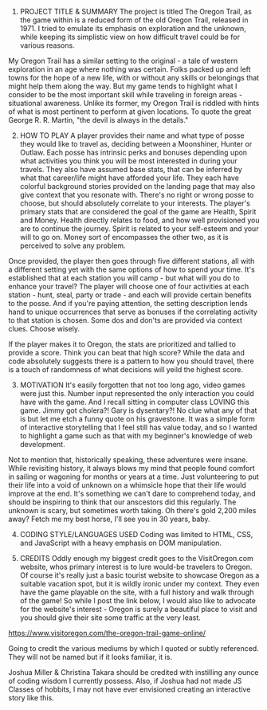 1. PROJECT TITLE & SUMMARY
The project is titled The Oregon Trail, as the game within is a reduced form of the old Oregon Trail, released in 1971.  I tried to emulate its emphasis on exploration and the unknown, while keeping its simplistic view on how difficult travel could be for various reasons.

My Oregon Trail has a similar setting to the original - a tale of western exploration in an age where nothing was certain.  Folks packed up and left towns for the hope of a new life, with or without any skills or belongings that might help them along the way.  But my game tends to highlight what I consider to be the most important skill while traveling in foreign areas - situational awareness.  Unlike its former, my Oregon Trail is riddled with hints of what is most pertinent to perform at given locations.  To quote the great George R. R. Martin, "the devil is always in the details."


2. HOW TO PLAY
A player provides their name and what type of posse they would like to travel as, deciding between a Moonshiner, Hunter or Outlaw.  Each posse has intrinsic perks and bonuses depending upon what activities you think you will be most interested in during your travels.  They also have assumed base stats, that can be inferred by what that career/life might have afforded your life.  They each have colorful background stories provided on the landing page that may also give context that you resonate with.  There's no right or wrong posse to choose, but should absolutely correlate to your interests.  The player's primary stats that are considered the goal of the game are Health, Spirit and Money.  Health directly relates to food, and how well provisioned you are to continue the journey.  Spirit is related to your self-esteem and your will to go on.  Money sort of encompasses the other two, as it is perceived to solve any problem.

Once provided, the player then goes through five different stations, all with a different setting yet with the same options of how to spend your time.  It's established that at each station you will camp - but what will you do to enhance your travel?  The player will choose one of four activities at each station - hunt, steal, party or trade - and each will provide certain benefits to the posse.  And if you're paying attention, the setting description lends hand to unique occurrences that serve as bonuses if the correlating activity to that station is chosen.  Some dos and don'ts are provided via context clues.  Choose wisely.

If the player makes it to Oregon, the stats are prioritized and tallied to provide a score.  Think you can beat that high score?  While the data and code absolutely suggests there is a pattern to how you should travel, there is a touch of randomness of what decisions will yeild the highest score.


3. MOTIVATION
It's easily forgotten that not too long ago, video games were just this.  Number input represented the only interaction you could have with the game.  And I recall sitting in computer class LOVING this game.  Jimmy got cholera?!  Gary is dysentary?!  No clue what any of that is but let me etch a funny quote on his gravestone.  It was a simple form of interactive storytelling that I feel still has value today, and so I wanted to highlight a game such as that with my beginner's knowledge of web development.

Not to mention that, historically speaking, these adventures were insane.  While revisiting history, it always blows my mind that people found comfort in sailing or wagoning for months or years at a time.  Just volunteering to put their life into a void of unknown on a whimsicle hope that their life would improve at the end.  It's something we can't dare to comprehend today, and should be inspiring to think that our anscestors did this regularly.  The unknown is scary, but sometimes worth taking.  Oh there's gold 2,200 miles away?  Fetch me my best horse, I'll see you in 30 years, baby.


4. CODING STYLE/LANGUAGES USED
Coding was limited to HTML, CSS, and JavaScript with a heavy emphasis on DOM manipulation.


5. CREDITS
Oddly enough my biggest credit goes to the VisitOregon.com website, whos primary interest is to lure would-be travelers to Oregon.  Of course it's really just a basic tourist website to showcase Oregon as a suitable vacation spot, but it is wildly ironic under my context.  They even have the game playable on the site, with a full history and walk through of the game!  So while I post the link below, I would also like to advocate for the website's interest - Oregon is surely a beautiful place to visit and you should give their site some traffic at the very least.

https://www.visitoregon.com/the-oregon-trail-game-online/

Going to credit the various mediums by which I quoted or subtly referenced.  They will not be named but if it looks familiar, it is.

Joshua Miller & Christina Takara should be credited with instilling any ounce of coding wisdom I currently possess.  Also, if Joshua had not made JS Classes of hobbits, I may not have ever envisioned creating an interactive story like this.
